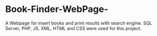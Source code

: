 # Book-Finder-WebPage-
A Webpage for insert books and print results with search engine. SQL Server, PHP, JS, XML, HTML and CSS were used for this project.

